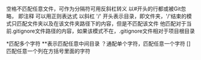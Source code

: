空格不匹配任意文件，可作为分隔符可用反斜杠转义
以#开头的行都或被Git忽略， 即注释
可以用正则表达式
以斜杠 '/' 开头表示目录，即文件夹，'/'结束的模式只匹配文件夹以及在该文件夹路径下的内容，但是不匹配该文件
他匹配对于当前.gitignore文件路径的内容，如果该模式不在，.gitignore文件相对于项目根目录

*匹配多个字符 **表示匹配任意中间目录
？通配单个字符，匹配任意一个字符
[] 匹配任意一个列在方括号里面的字符
